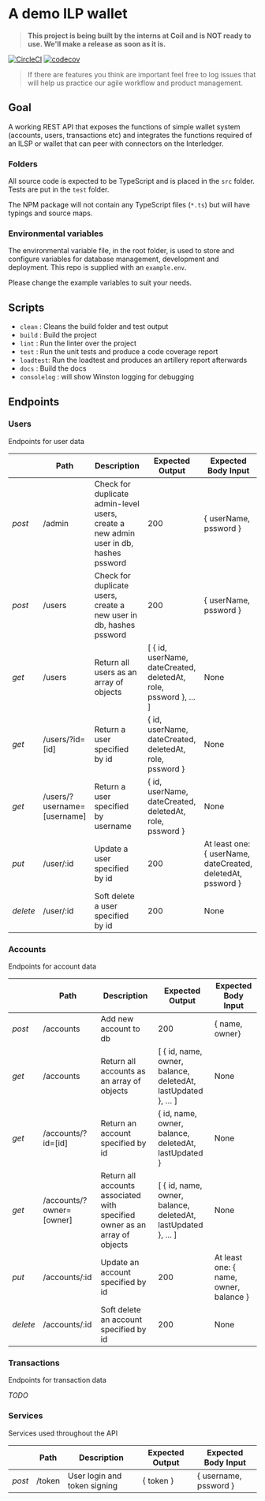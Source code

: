 # A demo ILP wallet

> **This project is being built by the interns at Coil and is NOT ready to use. We'll make a release as soon as it is.**

[![CircleCI](https://circleci.com/gh/interledgerjs/wallet.svg?style=shield)](https://circleci.com/gh/interledgerjs/wallet)
[![codecov](https://codecov.io/gh/interledgerjs/wallet/branch/master/graph/badge.svg)](https://codecov.io/gh/interledgerjs/wallet)

> If there are features you think are important feel free to log issues that will help us practice our agile workflow and product management.

## Goal

A working REST API that exposes the functions of simple wallet system (accounts, users, transactions etc) and integrates the functions required of an ILSP or wallet that can peer with connectors on the Interledger.

### Folders

All source code is expected to be TypeScript and is placed in the `src` folder. Tests are put in the `test` folder.

The NPM package will not contain any TypeScript files (`*.ts`) but will have typings and source maps.

### Environmental variables
The environmental variable file, in the root folder, is used to store and configure variables for database management, development and deployment. This repo is supplied with an `example.env`.

Please change the example variables to suit your needs.

## Scripts

  - `clean` : Cleans the build folder and test output
  - `build` : Build the project
  - `lint`  : Run the linter over the project
  - `test`  : Run the unit tests and produce a code coverage report
  - `loadtest`: Run the loadtest and produces an artillery report afterwards
  - `docs`   : Build the docs
  - `consolelog`  : will show Winston logging for debugging

## Endpoints

### Users
Endpoints for user data  

|  | Path | Description | Expected Output | Expected Body Input |
|--------|-----------------------------|---------------------------------------------------------------------|------------------------------------------------------------------|-------------------------------------------------------------|
| *post* | /admin | Check for duplicate admin-level users, create a new admin user in db, hashes pssword | 200 | { userName, pssword } |
| *post* | /users | Check for duplicate users, create a new user in db, hashes pssword | 200 | { userName, pssword } |
| *get* | /users | Return all users as an array of objects | [ { id, userName, dateCreated, deletedAt, role, pssword }, ... ] | None |
| *get* | /users/?id=[id] | Return a user specified by id | { id, userName, dateCreated, deletedAt, role, pssword } | None |
| *get* | /users/?username=[username] | Return a user specified by username | { id, userName, dateCreated, deletedAt, role, pssword } | None |
| *put* | /user/:id | Update a user specified by id | 200 | At least one: { userName, dateCreated, deletedAt, pssword } |
| *delete* | /user/:id | Soft delete a user specified by id | 200 | None |

### Accounts
Endpoints for account data  

|  | Path | Description | Expected Output | Expected Body Input |
|--------|--------------------------|----------------------------------------------------------------------------|---------------------------------------------------------------|----------------------------------------|
| *post* | /accounts | Add new account to db | 200 | { name, owner} |
| *get* | /accounts | Return all accounts as an array of objects |  [ { id, name, owner, balance, deletedAt, lastUpdated }, … ] | None |
| *get* | /accounts/?id=[id] | Return an account specified by id | { id, name, owner, balance, deletedAt, lastUpdated } | None |
| *get* | /accounts/?owner=[owner] | Return all accounts associated with specified owner as an array of objects | [ { id, name, owner, balance, deletedAt, lastUpdated }, ... ] | None |
| *put* | /accounts/:id | Update an account specified by id | 200 | At least one: { name, owner, balance } |
| *delete* | /accounts/:id | Soft delete an account specified by id | 200 | None |

### Transactions
Endpoints for transaction data

*TODO*

### Services
Services used throughout the API  

|  | Path | Description | Expected Output | Expected Body Input |
|------|--------|------------------------------|-----------------|-----------------------|
| *post* | /token | User login and token signing | { token } | { username, pssword } |